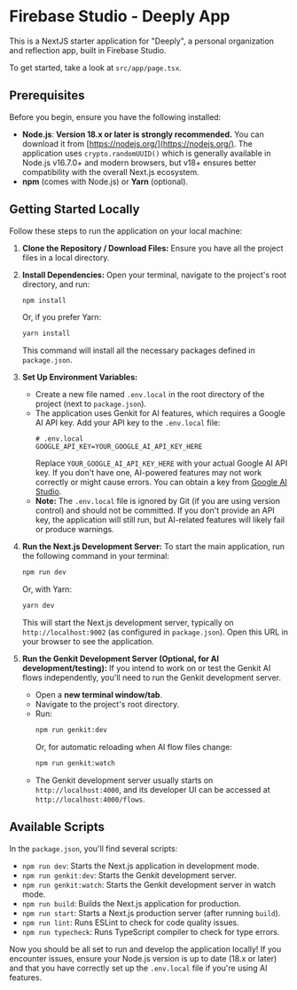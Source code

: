 # Firebase Studio - Deeply App

This is a NextJS starter application for "Deeply", a personal organization and reflection app, built in Firebase Studio.

To get started, take a look at `src/app/page.tsx`.

## Prerequisites

Before you begin, ensure you have the following installed:
*   **Node.js**: **Version 18.x or later is strongly recommended.** You can download it from [https://nodejs.org/](https://nodejs.org/). The application uses `crypto.randomUUID()` which is generally available in Node.js v16.7.0+ and modern browsers, but v18+ ensures better compatibility with the overall Next.js ecosystem.
*   **npm** (comes with Node.js) or **Yarn** (optional).

## Getting Started Locally

Follow these steps to run the application on your local machine:

1.  **Clone the Repository / Download Files:**
    Ensure you have all the project files in a local directory.

2.  **Install Dependencies:**
    Open your terminal, navigate to the project's root directory, and run:
    ```bash
    npm install
    ```
    Or, if you prefer Yarn:
    ```bash
    yarn install
    ```
    This command will install all the necessary packages defined in `package.json`.

3.  **Set Up Environment Variables:**
    *   Create a new file named `.env.local` in the root directory of the project (next to `package.json`).
    *   The application uses Genkit for AI features, which requires a Google AI API key. Add your API key to the `.env.local` file:
        ```env
        # .env.local
        GOOGLE_API_KEY=YOUR_GOOGLE_AI_API_KEY_HERE
        ```
        Replace `YOUR_GOOGLE_AI_API_KEY_HERE` with your actual Google AI API key. If you don't have one, AI-powered features may not work correctly or might cause errors. You can obtain a key from [Google AI Studio](https://aistudio.google.com/app/apikey).
    *   **Note:** The `.env.local` file is ignored by Git (if you are using version control) and should not be committed. If you don't provide an API key, the application will still run, but AI-related features will likely fail or produce warnings.

4.  **Run the Next.js Development Server:**
    To start the main application, run the following command in your terminal:
    ```bash
    npm run dev
    ```
    Or, with Yarn:
    ```bash
    yarn dev
    ```
    This will start the Next.js development server, typically on `http://localhost:9002` (as configured in `package.json`). Open this URL in your browser to see the application.

5.  **Run the Genkit Development Server (Optional, for AI development/testing):**
    If you intend to work on or test the Genkit AI flows independently, you'll need to run the Genkit development server.
    *   Open a **new terminal window/tab**.
    *   Navigate to the project's root directory.
    *   Run:
        ```bash
        npm run genkit:dev
        ```
        Or, for automatic reloading when AI flow files change:
        ```bash
        npm run genkit:watch
        ```
    *   The Genkit development server usually starts on `http://localhost:4000`, and its developer UI can be accessed at `http://localhost:4000/flows`.

## Available Scripts

In the `package.json`, you'll find several scripts:

*   `npm run dev`: Starts the Next.js application in development mode.
*   `npm run genkit:dev`: Starts the Genkit development server.
*   `npm run genkit:watch`: Starts the Genkit development server in watch mode.
*   `npm run build`: Builds the Next.js application for production.
*   `npm run start`: Starts a Next.js production server (after running `build`).
*   `npm run lint`: Runs ESLint to check for code quality issues.
*   `npm run typecheck`: Runs TypeScript compiler to check for type errors.

Now you should be all set to run and develop the application locally! If you encounter issues, ensure your Node.js version is up to date (18.x or later) and that you have correctly set up the `.env.local` file if you're using AI features.
